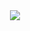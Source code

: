 <div align="center"> <img src="https://raw.githubusercontent.com/leviarista/github-profile-header-generator/main/social/repo-header-image.png"> </div>
